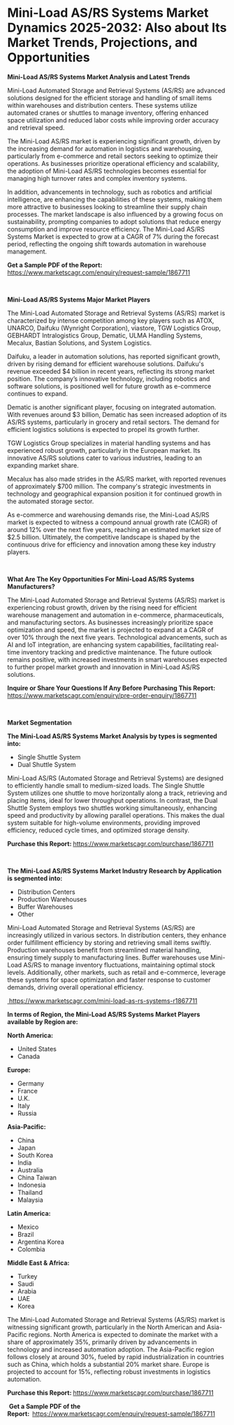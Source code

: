 <p><h1>Mini-Load AS/RS Systems Market Dynamics 2025-2032: Also about Its Market Trends, Projections, and Opportunities</h1></p><p><strong>Mini-Load AS/RS Systems Market Analysis and Latest Trends</strong></p>
<p><p>Mini-Load Automated Storage and Retrieval Systems (AS/RS) are advanced solutions designed for the efficient storage and handling of small items within warehouses and distribution centers. These systems utilize automated cranes or shuttles to manage inventory, offering enhanced space utilization and reduced labor costs while improving order accuracy and retrieval speed. </p><p>The Mini-Load AS/RS market is experiencing significant growth, driven by the increasing demand for automation in logistics and warehousing, particularly from e-commerce and retail sectors seeking to optimize their operations. As businesses prioritize operational efficiency and scalability, the adoption of Mini-Load AS/RS technologies becomes essential for managing high turnover rates and complex inventory systems.</p><p>In addition, advancements in technology, such as robotics and artificial intelligence, are enhancing the capabilities of these systems, making them more attractive to businesses looking to streamline their supply chain processes. The market landscape is also influenced by a growing focus on sustainability, prompting companies to adopt solutions that reduce energy consumption and improve resource efficiency. The Mini-Load AS/RS Systems Market is expected to grow at a CAGR of 7% during the forecast period, reflecting the ongoing shift towards automation in warehouse management.</p></p>
<p><strong>Get a Sample PDF of the Report:&nbsp;</strong> <a href="https://www.marketscagr.com/enquiry/request-sample/1867711?utm_campaign=2467&utm_medium=2&utm_source=Github&utm_content=ia&utm_term=12042025&utm_id=mini-load-asrs-systems">https://www.marketscagr.com/enquiry/request-sample/1867711</a></p>
<p>&nbsp;</p>
<p><strong>Mini-Load AS/RS Systems Major Market Players</strong></p>
<p><p>The Mini-Load Automated Storage and Retrieval Systems (AS/RS) market is characterized by intense competition among key players such as ATOX, UNARCO, Daifuku (Wynright Corporation), viastore, TGW Logistics Group, GEBHARDT Intralogistics Group, Dematic, ULMA Handling Systems, Mecalux, Bastian Solutions, and System Logistics. </p><p>Daifuku, a leader in automation solutions, has reported significant growth, driven by rising demand for efficient warehouse solutions. Daifuku's revenue exceeded $4 billion in recent years, reflecting its strong market position. The company’s innovative technology, including robotics and software solutions, is positioned well for future growth as e-commerce continues to expand.</p><p>Dematic is another significant player, focusing on integrated automation. With revenues around $3 billion, Dematic has seen increased adoption of its AS/RS systems, particularly in grocery and retail sectors. The demand for efficient logistics solutions is expected to propel its growth further.</p><p>TGW Logistics Group specializes in material handling systems and has experienced robust growth, particularly in the European market. Its innovative AS/RS solutions cater to various industries, leading to an expanding market share.</p><p>Mecalux has also made strides in the AS/RS market, with reported revenues of approximately $700 million. The company's strategic investments in technology and geographical expansion position it for continued growth in the automated storage sector.</p><p>As e-commerce and warehousing demands rise, the Mini-Load AS/RS market is expected to witness a compound annual growth rate (CAGR) of around 12% over the next five years, reaching an estimated market size of $2.5 billion. Ultimately, the competitive landscape is shaped by the continuous drive for efficiency and innovation among these key industry players.</p></p>
<p>&nbsp;</p>
<p><strong>What Are The Key Opportunities For Mini-Load AS/RS Systems Manufacturers?</strong></p>
<p><p>The Mini-Load Automated Storage and Retrieval Systems (AS/RS) market is experiencing robust growth, driven by the rising need for efficient warehouse management and automation in e-commerce, pharmaceuticals, and manufacturing sectors. As businesses increasingly prioritize space optimization and speed, the market is projected to expand at a CAGR of over 10% through the next five years. Technological advancements, such as AI and IoT integration, are enhancing system capabilities, facilitating real-time inventory tracking and predictive maintenance. The future outlook remains positive, with increased investments in smart warehouses expected to further propel market growth and innovation in Mini-Load AS/RS solutions.</p></p>
<p><strong>Inquire or Share Your Questions If Any Before Purchasing This Report:</strong> <a href="https://www.marketscagr.com/enquiry/pre-order-enquiry/1867711?utm_campaign=2467&utm_medium=2&utm_source=Github&utm_content=ia&utm_term=12042025&utm_id=mini-load-asrs-systems">https://www.marketscagr.com/enquiry/pre-order-enquiry/1867711</a></p>
<p>&nbsp;</p>
<p><strong>Market Segmentation</strong></p>
<p><strong>The Mini-Load AS/RS Systems Market Analysis by types is segmented into:</strong></p>
<p><ul><li>Single Shuttle System</li><li>Dual Shuttle System</li></ul></p>
<p><p>Mini-Load AS/RS (Automated Storage and Retrieval Systems) are designed to efficiently handle small to medium-sized loads. The Single Shuttle System utilizes one shuttle to move horizontally along a track, retrieving and placing items, ideal for lower throughput operations. In contrast, the Dual Shuttle System employs two shuttles working simultaneously, enhancing speed and productivity by allowing parallel operations. This makes the dual system suitable for high-volume environments, providing improved efficiency, reduced cycle times, and optimized storage density.</p></p>
<p><strong>Purchase this Report:&nbsp;</strong><a href="https://www.marketscagr.com/purchase/1867711?utm_campaign=2467&utm_medium=2&utm_source=Github&utm_content=ia&utm_term=12042025&utm_id=mini-load-asrs-systems">https://www.marketscagr.com/purchase/1867711</a></p>
<p>&nbsp;</p>
<p><strong>The Mini-Load AS/RS Systems Market Industry Research by Application is segmented into:</strong></p>
<p><ul><li>Distribution Centers</li><li>Production Warehouses</li><li>Buffer Warehouses</li><li>Other</li></ul></p>
<p><p>Mini-Load Automated Storage and Retrieval Systems (AS/RS) are increasingly utilized in various sectors. In distribution centers, they enhance order fulfillment efficiency by storing and retrieving small items swiftly. Production warehouses benefit from streamlined material handling, ensuring timely supply to manufacturing lines. Buffer warehouses use Mini-Load AS/RS to manage inventory fluctuations, maintaining optimal stock levels. Additionally, other markets, such as retail and e-commerce, leverage these systems for space optimization and faster response to customer demands, driving overall operational efficiency.</p></p>
<p><a href="https://www.marketscagr.com/mini-load-as-rs-systems-r1867711?utm_campaign=2467&utm_medium=2&utm_source=Github&utm_content=ia&utm_term=12042025&utm_id=mini-load-asrs-systems">&nbsp;https://www.marketscagr.com/mini-load-as-rs-systems-r1867711</a></p>
<p><strong>In terms of Region, the Mini-Load AS/RS Systems Market Players available by Region are:</strong></p>
<p>
    <p> <strong> North America: </strong>
        <ul>
            <li>United States</li>
            <li>Canada</li>
        </ul>
        </p> 
    <p> <strong> Europe: </strong>
        <ul>
            <li>Germany</li>
            <li>France</li>
            <li>U.K.</li>
            <li>Italy</li>
            <li>Russia</li>
        </ul>
        </p> 
    <p> <strong> Asia-Pacific: </strong>
        <ul>
            <li>China</li>
            <li>Japan</li>
            <li>South Korea</li>
            <li>India</li>
            <li>Australia</li>
            <li>China Taiwan</li>
            <li>Indonesia</li>
            <li>Thailand</li>
            <li>Malaysia</li>
        </ul>
        </p> 
    <p> <strong> Latin America: </strong>
        <ul>
            <li>Mexico</li>
            <li>Brazil</li>
            <li>Argentina Korea</li>
            <li>Colombia</li>
        </ul>
        </p> 
    <p> <strong> Middle East & Africa: </strong>
        <ul>
            <li>Turkey</li>
            <li>Saudi</li>
            <li>Arabia</li>
            <li>UAE</li>
            <li>Korea</li>
        </ul>
    </p>
    </p>
<p><p>The Mini-Load Automated Storage and Retrieval Systems (AS/RS) market is witnessing significant growth, particularly in the North American and Asia-Pacific regions. North America is expected to dominate the market with a share of approximately 35%, primarily driven by advancements in technology and increased automation adoption. The Asia-Pacific region follows closely at around 30%, fueled by rapid industrialization in countries such as China, which holds a substantial 20% market share. Europe is projected to account for 15%, reflecting robust investments in logistics automation.</p></p>
<p><strong>Purchase this Report: </strong><a href="https://www.marketscagr.com/purchase/1867711?utm_campaign=2467&utm_medium=2&utm_source=Github&utm_content=ia&utm_term=12042025&utm_id=mini-load-asrs-systems">https://www.marketscagr.com/purchase/1867711</a></p>
<p>&nbsp;<strong>Get a Sample PDF of the Report:&nbsp;&nbsp;</strong><a href="https://www.marketscagr.com/enquiry/request-sample/1867711?utm_campaign=2467&utm_medium=2&utm_source=Github&utm_content=ia&utm_term=12042025&utm_id=mini-load-asrs-systems">https://www.marketscagr.com/enquiry/request-sample/1867711</a></p>
<p><strong></strong></p>
<p><p></p><p></p><p></p></p>
